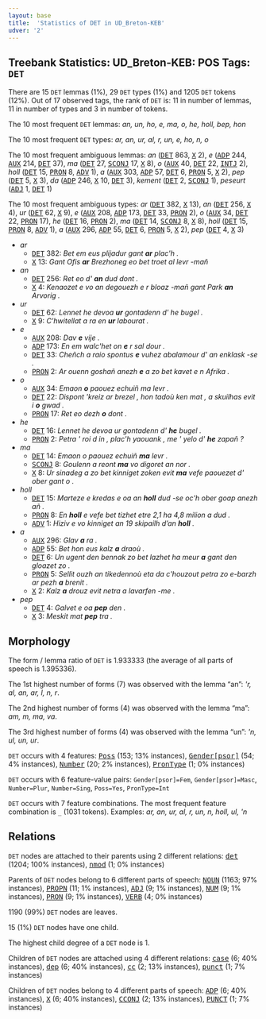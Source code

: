 ```yaml
---
layout: base
title:  'Statistics of DET in UD_Breton-KEB'
udver: '2'
---
```


## Treebank Statistics: UD_Breton-KEB: POS Tags: `DET`

There are 15 `DET` lemmas (1%), 29 `DET` types (1%) and 1205 `DET` tokens (12%).
Out of 17 observed tags, the rank of `DET` is: 11 in number of lemmas, 11 in number of types and 3 in number of tokens.

The 10 most frequent `DET` lemmas: <em>an, un, ho, e, ma, o, he, holl, bep, hon</em>

The 10 most frequent `DET` types:  <em>ar, an, ur, al, r, un, e, ho, n, o</em>

The 10 most frequent ambiguous lemmas: <em>an</em> (<tt><a href="br_keb-pos-DET.html">DET</a></tt> 863, <tt><a href="br_keb-pos-X.html">X</a></tt> 2), <em>e</em> (<tt><a href="br_keb-pos-ADP.html">ADP</a></tt> 244, <tt><a href="br_keb-pos-AUX.html">AUX</a></tt> 214, <tt><a href="br_keb-pos-DET.html">DET</a></tt> 37), <em>ma</em> (<tt><a href="br_keb-pos-DET.html">DET</a></tt> 27, <tt><a href="br_keb-pos-SCONJ.html">SCONJ</a></tt> 17, <tt><a href="br_keb-pos-X.html">X</a></tt> 8), <em>o</em> (<tt><a href="br_keb-pos-AUX.html">AUX</a></tt> 40, <tt><a href="br_keb-pos-DET.html">DET</a></tt> 22, <tt><a href="br_keb-pos-INTJ.html">INTJ</a></tt> 2), <em>holl</em> (<tt><a href="br_keb-pos-DET.html">DET</a></tt> 15, <tt><a href="br_keb-pos-PRON.html">PRON</a></tt> 8, <tt><a href="br_keb-pos-ADV.html">ADV</a></tt> 1), <em>a</em> (<tt><a href="br_keb-pos-AUX.html">AUX</a></tt> 303, <tt><a href="br_keb-pos-ADP.html">ADP</a></tt> 57, <tt><a href="br_keb-pos-DET.html">DET</a></tt> 6, <tt><a href="br_keb-pos-PRON.html">PRON</a></tt> 5, <tt><a href="br_keb-pos-X.html">X</a></tt> 2), <em>pep</em> (<tt><a href="br_keb-pos-DET.html">DET</a></tt> 5, <tt><a href="br_keb-pos-X.html">X</a></tt> 3), <em>da</em> (<tt><a href="br_keb-pos-ADP.html">ADP</a></tt> 246, <tt><a href="br_keb-pos-X.html">X</a></tt> 10, <tt><a href="br_keb-pos-DET.html">DET</a></tt> 3), <em>kement</em> (<tt><a href="br_keb-pos-DET.html">DET</a></tt> 2, <tt><a href="br_keb-pos-SCONJ.html">SCONJ</a></tt> 1), <em>peseurt</em> (<tt><a href="br_keb-pos-ADJ.html">ADJ</a></tt> 1, <tt><a href="br_keb-pos-DET.html">DET</a></tt> 1)

The 10 most frequent ambiguous types:  <em>ar</em> (<tt><a href="br_keb-pos-DET.html">DET</a></tt> 382, <tt><a href="br_keb-pos-X.html">X</a></tt> 13), <em>an</em> (<tt><a href="br_keb-pos-DET.html">DET</a></tt> 256, <tt><a href="br_keb-pos-X.html">X</a></tt> 4), <em>ur</em> (<tt><a href="br_keb-pos-DET.html">DET</a></tt> 62, <tt><a href="br_keb-pos-X.html">X</a></tt> 9), <em>e</em> (<tt><a href="br_keb-pos-AUX.html">AUX</a></tt> 208, <tt><a href="br_keb-pos-ADP.html">ADP</a></tt> 173, <tt><a href="br_keb-pos-DET.html">DET</a></tt> 33, <tt><a href="br_keb-pos-PRON.html">PRON</a></tt> 2), <em>o</em> (<tt><a href="br_keb-pos-AUX.html">AUX</a></tt> 34, <tt><a href="br_keb-pos-DET.html">DET</a></tt> 22, <tt><a href="br_keb-pos-PRON.html">PRON</a></tt> 17), <em>he</em> (<tt><a href="br_keb-pos-DET.html">DET</a></tt> 16, <tt><a href="br_keb-pos-PRON.html">PRON</a></tt> 2), <em>ma</em> (<tt><a href="br_keb-pos-DET.html">DET</a></tt> 14, <tt><a href="br_keb-pos-SCONJ.html">SCONJ</a></tt> 8, <tt><a href="br_keb-pos-X.html">X</a></tt> 8), <em>holl</em> (<tt><a href="br_keb-pos-DET.html">DET</a></tt> 15, <tt><a href="br_keb-pos-PRON.html">PRON</a></tt> 8, <tt><a href="br_keb-pos-ADV.html">ADV</a></tt> 1), <em>a</em> (<tt><a href="br_keb-pos-AUX.html">AUX</a></tt> 296, <tt><a href="br_keb-pos-ADP.html">ADP</a></tt> 55, <tt><a href="br_keb-pos-DET.html">DET</a></tt> 6, <tt><a href="br_keb-pos-PRON.html">PRON</a></tt> 5, <tt><a href="br_keb-pos-X.html">X</a></tt> 2), <em>pep</em> (<tt><a href="br_keb-pos-DET.html">DET</a></tt> 4, <tt><a href="br_keb-pos-X.html">X</a></tt> 3)


* <em>ar</em>
  * <tt><a href="br_keb-pos-DET.html">DET</a></tt> 382: <em>Bet em eus plijadur gant <b>ar</b> plac'h .</em>
  * <tt><a href="br_keb-pos-X.html">X</a></tt> 13: <em>Gant Ofis <b>ar</b> Brezhoneg eo bet troet al levr -mañ</em>
* <em>an</em>
  * <tt><a href="br_keb-pos-DET.html">DET</a></tt> 256: <em>Ret eo d' <b>an</b> dud dont .</em>
  * <tt><a href="br_keb-pos-X.html">X</a></tt> 4: <em>Kenaozet e vo an degouezh e r bloaz -mañ gant Park <b>an</b> Arvorig .</em>
* <em>ur</em>
  * <tt><a href="br_keb-pos-DET.html">DET</a></tt> 62: <em>Lennet he devoa <b>ur</b> gontadenn d' he bugel .</em>
  * <tt><a href="br_keb-pos-X.html">X</a></tt> 9: <em>C’hwitellat a ra en <b>ur</b> labourat .</em>
* <em>e</em>
  * <tt><a href="br_keb-pos-AUX.html">AUX</a></tt> 208: <em>Dav <b>e</b> vije .</em>
  * <tt><a href="br_keb-pos-ADP.html">ADP</a></tt> 173: <em>En em walc'het on <b>e</b> r sal dour .</em>
  * <tt><a href="br_keb-pos-DET.html">DET</a></tt> 33: <em>Cheñch a raio spontus <b>e</b> vuhez abalamour d' an enklask -se .</em>
  * <tt><a href="br_keb-pos-PRON.html">PRON</a></tt> 2: <em>Ar ouenn goshañ anezh <b>e</b> a zo bet kavet e n Afrika .</em>
* <em>o</em>
  * <tt><a href="br_keb-pos-AUX.html">AUX</a></tt> 34: <em>Emaon <b>o</b> paouez echuiñ ma levr .</em>
  * <tt><a href="br_keb-pos-DET.html">DET</a></tt> 22: <em>Dispont 'kreiz ar brezel , hon tadoù ken mat , a skuilhas evit i <b>o</b> gwad .</em>
  * <tt><a href="br_keb-pos-PRON.html">PRON</a></tt> 17: <em>Ret eo dezh <b>o</b> dont .</em>
* <em>he</em>
  * <tt><a href="br_keb-pos-DET.html">DET</a></tt> 16: <em>Lennet he devoa ur gontadenn d' <b>he</b> bugel .</em>
  * <tt><a href="br_keb-pos-PRON.html">PRON</a></tt> 2: <em>Petra ' roi d in , plac'h yaouank , me ' yelo d' <b>he</b> zapañ ?</em>
* <em>ma</em>
  * <tt><a href="br_keb-pos-DET.html">DET</a></tt> 14: <em>Emaon o paouez echuiñ <b>ma</b> levr .</em>
  * <tt><a href="br_keb-pos-SCONJ.html">SCONJ</a></tt> 8: <em>Goulenn a reont <b>ma</b> vo digoret an nor .</em>
  * <tt><a href="br_keb-pos-X.html">X</a></tt> 8: <em>Ur sinadeg a zo bet kinniget zoken evit <b>ma</b> vefe paouezet d' ober gant o .</em>
* <em>holl</em>
  * <tt><a href="br_keb-pos-DET.html">DET</a></tt> 15: <em>Marteze e kredas e oa an <b>holl</b> dud -se oc'h ober goap anezh añ .</em>
  * <tt><a href="br_keb-pos-PRON.html">PRON</a></tt> 8: <em>En <b>holl</b> e vefe bet tizhet etre 2,1 ha 4,8 milion a dud .</em>
  * <tt><a href="br_keb-pos-ADV.html">ADV</a></tt> 1: <em>Hiziv e vo kinniget an 19 skipailh d’an <b>holl</b> .</em>
* <em>a</em>
  * <tt><a href="br_keb-pos-AUX.html">AUX</a></tt> 296: <em>Glav <b>a</b> ra .</em>
  * <tt><a href="br_keb-pos-ADP.html">ADP</a></tt> 55: <em>Bet hon eus kalz <b>a</b> draoù .</em>
  * <tt><a href="br_keb-pos-DET.html">DET</a></tt> 6: <em>Un ugent den bennak zo bet lazhet ha meur <b>a</b> gant den gloazet zo .</em>
  * <tt><a href="br_keb-pos-PRON.html">PRON</a></tt> 5: <em>Sellit ouzh an tikedennoù eta da c'houzout petra zo e-barzh ar pezh <b>a</b> brenit .</em>
  * <tt><a href="br_keb-pos-X.html">X</a></tt> 2: <em>Kalz <b>a</b> drouz evit netra a lavarfen -me .</em>
* <em>pep</em>
  * <tt><a href="br_keb-pos-DET.html">DET</a></tt> 4: <em>Galvet e oa <b>pep</b> den .</em>
  * <tt><a href="br_keb-pos-X.html">X</a></tt> 3: <em>Meskit mat <b>pep</b> tra .</em>

## Morphology

The form / lemma ratio of `DET` is 1.933333 (the average of all parts of speech is 1.395336).

The 1st highest number of forms (7) was observed with the lemma “an”: <em>'r, al, an, ar, l, n, r</em>.

The 2nd highest number of forms (4) was observed with the lemma “ma”: <em>am, m, ma, va</em>.

The 3rd highest number of forms (4) was observed with the lemma “un”: <em>'n, ul, un, ur</em>.

`DET` occurs with 4 features: <tt><a href="br_keb-feat-Poss.html">Poss</a></tt> (153; 13% instances), <tt><a href="br_keb-feat-Gender-psor.html">Gender[psor]</a></tt> (54; 4% instances), <tt><a href="br_keb-feat-Number.html">Number</a></tt> (20; 2% instances), <tt><a href="br_keb-feat-PronType.html">PronType</a></tt> (1; 0% instances)

`DET` occurs with 6 feature-value pairs: `Gender[psor]=Fem`, `Gender[psor]=Masc`, `Number=Plur`, `Number=Sing`, `Poss=Yes`, `PronType=Int`

`DET` occurs with 7 feature combinations.
The most frequent feature combination is `_` (1031 tokens).
Examples: <em>ar, an, ur, al, r, un, n, holl, ul, 'n</em>


## Relations

`DET` nodes are attached to their parents using 2 different relations: <tt><a href="br_keb-dep-det.html">det</a></tt> (1204; 100% instances), <tt><a href="br_keb-dep-nmod.html">nmod</a></tt> (1; 0% instances)

Parents of `DET` nodes belong to 6 different parts of speech: <tt><a href="br_keb-pos-NOUN.html">NOUN</a></tt> (1163; 97% instances), <tt><a href="br_keb-pos-PROPN.html">PROPN</a></tt> (11; 1% instances), <tt><a href="br_keb-pos-ADJ.html">ADJ</a></tt> (9; 1% instances), <tt><a href="br_keb-pos-NUM.html">NUM</a></tt> (9; 1% instances), <tt><a href="br_keb-pos-PRON.html">PRON</a></tt> (9; 1% instances), <tt><a href="br_keb-pos-VERB.html">VERB</a></tt> (4; 0% instances)

1190 (99%) `DET` nodes are leaves.

15 (1%) `DET` nodes have one child.

The highest child degree of a `DET` node is 1.

Children of `DET` nodes are attached using 4 different relations: <tt><a href="br_keb-dep-case.html">case</a></tt> (6; 40% instances), <tt><a href="br_keb-dep-dep.html">dep</a></tt> (6; 40% instances), <tt><a href="br_keb-dep-cc.html">cc</a></tt> (2; 13% instances), <tt><a href="br_keb-dep-punct.html">punct</a></tt> (1; 7% instances)

Children of `DET` nodes belong to 4 different parts of speech: <tt><a href="br_keb-pos-ADP.html">ADP</a></tt> (6; 40% instances), <tt><a href="br_keb-pos-X.html">X</a></tt> (6; 40% instances), <tt><a href="br_keb-pos-CCONJ.html">CCONJ</a></tt> (2; 13% instances), <tt><a href="br_keb-pos-PUNCT.html">PUNCT</a></tt> (1; 7% instances)

